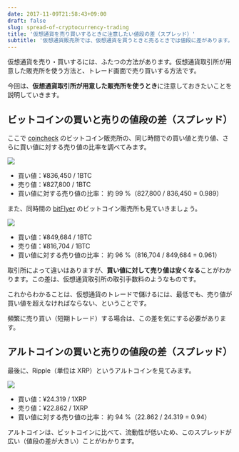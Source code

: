 ```yaml
---
date: 2017-11-09T21:58:43+09:00
draft: false
slug: spread-of-cryptocurrency-trading
title: '仮想通貨を売り買いするときに注意したい値段の差（スプレッド）'
subtitle: '仮想通貨販売所では、仮想通貨を買うときと売るときでは値段に差があります。頻繁にトレードするときは気をつけておきましょう。'
---
```


仮想通貨を売り・買いするには、ふたつの方法があります。仮想通貨取引所が用意した販売所を使う方法と、トレード画面で売り買いする方法です。

今回は、**仮想通貨取引所が用意した販売所を使うとき**に注意しておきたいことを説明していきます。

## ビットコインの買いと売りの値段の差（スプレッド）

ここで [coincheck](https://coincheck.com/?c=h_3cAbRPgrw) のビットコイン販売所の、同じ時間での買い値と売り値、さらに買い値に対する売り値の比率を調べてみます。

![](/images/2017/11/spread-of-cryptocurrency-trading-1.png)

* 買い値：¥836,450 / 1BTC
* 売り値：¥827,800 / 1BTC
* 買い値に対する売り値の比率： 約 99 %（827,800 / 836,450 = 0.989）

また、同時間の [bitFlyer](https://bitflyer.jp/?bf=hus1mkdt) のビットコイン販売所も見ていきましょう。

![](/images/2017/11/spread-of-cryptocurrency-trading-2.png)

* 買い値：¥849,684 / 1BTC
* 売り値：¥816,704 / 1BTC
* 買い値に対する売り値の比率： 約 96 %（816,704 / 849,684 = 0.961）

取引所によって違いはありますが、**買い値に対して売り値は安くなる**ことがわかります。この差は、仮想通貨取引所の取引手数料のようなものです。

これからわかることは、仮想通貨のトレードで儲けるには、最低でも、売り値が買い値を超えなければならない、ということです。

頻繁に売り買い（短期トレード）する場合は、この差を気にする必要があります。

## アルトコインの買いと売りの値段の差（スプレッド）

最後に、Ripple（単位は XRP）というアルトコインを見てみます。

![](/images/2017/11/spread-of-cryptocurrency-trading-3.png)

* 買い値：¥24.319 / 1XRP
* 売り値：¥22.862 / 1XRP
* 買い値に対する売り値の比率： 約 94 %（22.862 / 24.319 = 0.94）

アルトコインは、ビットコインに比べて、流動性が低いため、このスプレッドが広い（値段の差が大きい）ことがわかります。

